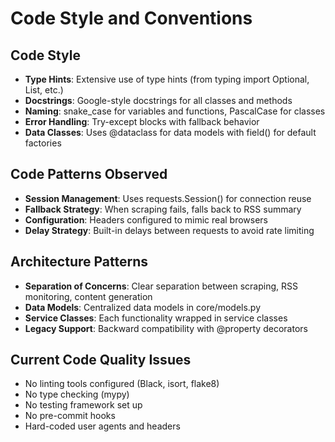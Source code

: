 # Code Style and Conventions

## Code Style
- **Type Hints**: Extensive use of type hints (from typing import Optional, List, etc.)
- **Docstrings**: Google-style docstrings for all classes and methods
- **Naming**: snake_case for variables and functions, PascalCase for classes
- **Error Handling**: Try-except blocks with fallback behavior
- **Data Classes**: Uses @dataclass for data models with field() for default factories

## Code Patterns Observed
- **Session Management**: Uses requests.Session() for connection reuse
- **Fallback Strategy**: When scraping fails, falls back to RSS summary
- **Configuration**: Headers configured to mimic real browsers
- **Delay Strategy**: Built-in delays between requests to avoid rate limiting

## Architecture Patterns
- **Separation of Concerns**: Clear separation between scraping, RSS monitoring, content generation
- **Data Models**: Centralized data models in core/models.py
- **Service Classes**: Each functionality wrapped in service classes
- **Legacy Support**: Backward compatibility with @property decorators

## Current Code Quality Issues
- No linting tools configured (Black, isort, flake8)
- No type checking (mypy)
- No testing framework set up
- No pre-commit hooks
- Hard-coded user agents and headers